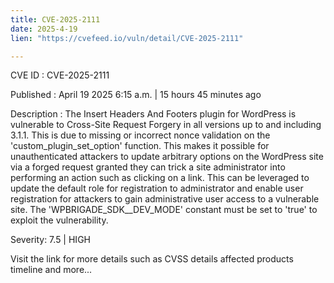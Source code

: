 ```yaml
---
title: CVE-2025-2111
date: 2025-4-19
lien: "https://cvefeed.io/vuln/detail/CVE-2025-2111"

---
```


CVE ID : CVE-2025-2111

Published :  April 19
2025
6:15 a.m. | 15 hours
45 minutes ago

Description : The Insert Headers And Footers plugin for WordPress is vulnerable to Cross-Site Request Forgery in all versions up to
and including
3.1.1. This is due to missing or incorrect nonce validation on the 'custom_plugin_set_option' function. This makes it possible for unauthenticated attackers to update arbitrary options on the WordPress site via a forged request granted they can trick a site administrator into performing an action such as clicking on a link. This can be leveraged to update the default role for registration to administrator and enable user registration for attackers to gain administrative user access to a vulnerable site. The 'WPBRIGADE_SDK__DEV_MODE' constant must be set to 'true' to exploit the vulnerability.

Severity: 7.5 | HIGH

Visit the link for more details
such as CVSS details
affected products
timeline
and more...
